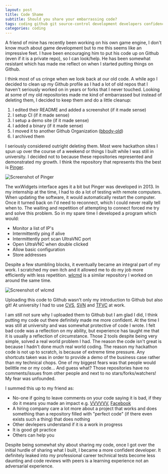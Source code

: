 ```yaml
---
layout: post
title: Code Shame
subtitle: Should you share your embarrassing code?
tags: coding github git source-control development developers confidence growth productivity
categories: coding
---
```


A friend of mine has recently been working on his own game engine, I don't know much about game development but to me this seems like an impressive feet. I have been encouraging him to put his code up on Github (even if it is a private repo), so I can look/help. He has been somewhat resistant which has made me reflect on when I started putting things on Github. 

I think most of us cringe when we look back at our old code. A while ago I decided to clean up my Github profile as I had a lot of old repos that I haven't seriously worked on in years or forks that I never touched. Looking at some of my old repositories made me kind of embarrassed but instead of deleting them, I decided to keep them and do a little cleanup:
1. I edited their README and added a screenshot (if it made sense)
2. I setup CI (if it made sense)
3. I setup a demo site (if it made sense)
4. I added a binary (if it made sense)
5. I moved it to another Github Organization ([bbody-old](https://github.com/bbody-old/))
6. I archived them

I seriously considered outright deleting them. Most were hackathon sites I spun up over the course of a weekend or things I built while I was still in university. I decided not to because these repositories represented and demonstrated my growth. I think the repository that represents this the best is [Pinger](https://github.com/bbody-old/Pinger).

<p class="center">
    <img src="https://s3-ap-southeast-2.amazonaws.com/bbody-images/github/Pinger/screenshot.png" alt="Screenshot of Pinger" />
</p>

The wxWidgets interface ages it a bit but Pinger was developed in 2013. In my internship at the time, I had to do a lot of testing with remote computers. When updating the software, it would automatically restart the computer. Once it turned back on I'd need to reconnect, which I could never really tell when to. The waiting and repetition of attempting to connect forced me try and solve this problem. So in my spare time I developed a program which would:
- Monitor a list of IP's
- Intermittently ping if alive
- Intermittently port scan UltraVNC port
- Open UltraVNC when double clicked
- Allow basic configuration
- Store addresses

Despite a few stumbling blocks, it eventually became an integral part of my work. I scratched my own itch and it allowed me to do my job more efficiently with less repetition. [wlcmd](https://github.com/bbody-old/wlcmd) is a similar repository I worked on around the same time.

<p class="center">
    <img src="https://s3-ap-southeast-2.amazonaws.com/bbody-images/github/wlcmd/screenshot.png" alt="Screenshot of wlcmd" />
</p>

Uploading this code to Github wasn't only my introduction to Github but also git! At university I had to use [CVS](https://en.wikipedia.org/wiki/Concurrent_Versions_System), [SVN](https://en.wikipedia.org/wiki/Apache_Subversion) and [TFVC](https://en.wikipedia.org/wiki/Azure_DevOps_Server#Team_Foundation_Version_Control) at work.

I am still not sure why I uploaded them to Github but I am glad I did, I think putting my code out there definitely made me more confident. At the time I was still at university and was somewhat protective of code I wrote. I felt bad code was a reflection on my ability, but experience has taught me that it is usually a reflection of circumstance. Those 2 tools despite being very simple, solved a real world problem I had. The reason the code isn't great is because I hadn't done much real world coding. The reason my hackathon code is not up to scratch, is because of extreme time pressure. Any shortcuts taken was in order to provide a demo of the business case rather than my technical chops. One of my biggest fears was that people would belittle me or my code... And guess what? Those repositories have no comments/issues from other people and next to no stars/forks/watchers! My fear was unfounded.

I summed this up to my friend as:
- No-one if going to leave comments on your code saying it is bad, if they do it means you made an impact e.g. [VVVVVV](https://www.polygon.com/2020/1/13/21064100/vvvvvv-source-code-game-development-terry-cavanagh-release), [Facebook](https://gist.github.com/nikcub/3833406)
- A hiring company care a lot more about a project that works and does something than a repository filled with "perfect code" (if there even exists such a thing) that does nothing
- Other devlepers understand if it is a work in progress
- It is good git practice
- Others can help you

Despite being somewhat shy about sharing my code, once I got over the initial hurdle of sharing what I built, I became a more confident developer. It definitely leaked into my professional career technical tests become less daunting and code reviews with peers is a learning experience not an adversarial experience.